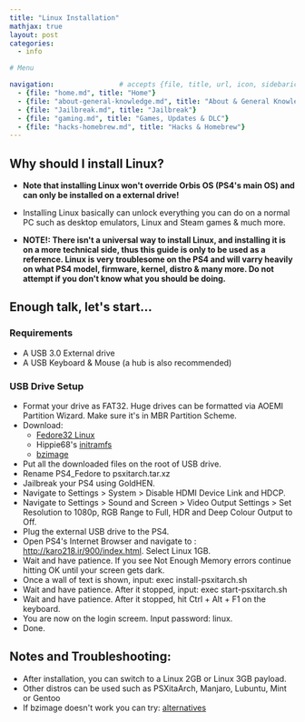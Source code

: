 ```yaml
---
title: "Linux Installation"
mathjax: true
layout: post
categories:
  - info

# Menu

navigation:                # accepts {file, title, url, icon, sidebaricon}
  - {file: "home.md", title: "Home"}
  - {file: "about-general-knowledge.md", title: "About & General Knowledge"}
  - {file: "Jailbreak.md", title: "Jailbreak"}
  - {file: "gaming.md", title: "Games, Updates & DLC"}
  - {file: "hacks-homebrew.md", title: "Hacks & Homebrew"}
---
```


## Why should I install Linux?

 * **Note that installing Linux won't override Orbis OS (PS4's main OS) and can only be installed on a external drive!**
 * Installing Linux basically can unlock everything you can do on a normal PC such as desktop emulators, Linux and Steam games & much more.

 * **NOTE!: There isn't a universal way to install Linux, and installing it is on a more technical side, thus this guide is only to be used as a reference. Linux is very troublesome on the PS4 and will varry heavily on what PS4 model, firmware, kernel, distro & many more. Do not attempt if you don't know what you should be doing.**
 
## Enough talk, let's start...

### Requirements

 * A USB 3.0 External drive
 * A USB Keyboard & Mouse (a hub is also recommended)

### USB Drive Setup

 *  Format your drive as FAT32. Huge drives can be formatted via AOEMI Partition Wizard. Make sure it's in MBR Partition Scheme.
 * Download:
     * <a href="https://anonfiles.com/Tdi5B458x6/PS4_Fedora32_MW_Itm.tar_xz"> Fedore32 Linux </a>
     * Hippie68's
[initramfs](/backupfiles/initramfs.cpio.gz)
    * <a href="https://drive.google.com/file/d/1diQPjjYU788-mrw9RfraidsTYv3_zxdD/view"> bzimage </a>
 * Put all the downloaded files on the root of USB drive.
 * Rename PS4_Fedore to psxitarch.tar.xz
 * Jailbreak your PS4 using GoldHEN.
 * Navigate to Settings > System > Disable HDMI Device Link and HDCP.
 * Navigate to Settings > Sound and Screen > Video Output Settings > Set Resolution to 1080p, RGB Range to Full, HDR and Deep Colour Output to Off.
 * Plug the external USB drive to the PS4.
 * Open PS4's Internet Browser and navigate to : http://karo218.ir/900/index.html. Select Linux 1GB.
 * Wait and have patience. If you see Not Enough Memory errors continue hitting OK until your screen gets dark.
 * Once a wall of text is shown, input: exec install-psxitarch.sh
 * Wait and have patience. After it stopped, input: exec start-psxitarch.sh
 * Wait and have patience. After it stopped, hit Ctrl + Alt + F1 on the keyboard.
 * You are now on the login screem. Input password: linux.
 * Done.
 
 
## Notes and Troubleshooting:

 * After installation, you can switch to a Linux 2GB or Linux 3GB payload.
 * Other distros can be used such as PSXitaArch, Manjaro, Lubuntu, Mint or Gentoo
 * If bzimage doesn't work you can try: <a href="https://gbatemp.net/threads/working-bailkal-linux-kernels-for-ps4pros-on-6-72-and-distros.572063/"> alternatives </a>
